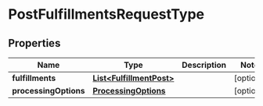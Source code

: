 

# PostFulfillmentsRequestType


## Properties

| Name | Type | Description | Notes |
|------------ | ------------- | ------------- | -------------|
|**fulfillments** | [**List&lt;FulfillmentPost&gt;**](FulfillmentPost.md) |  |  [optional] |
|**processingOptions** | [**ProcessingOptions**](ProcessingOptions.md) |  |  [optional] |



